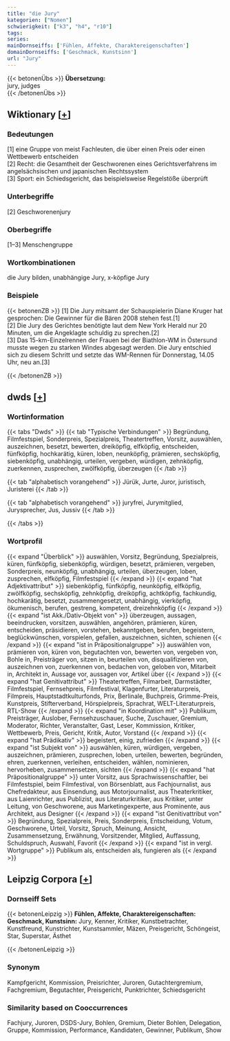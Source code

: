 ```yaml
---
title: "die Jury"
kategorien: ["Nomen"]
schwierigkeit: ["k3", "h4", "r10"]
tags:
series:
mainDornseiffs: ['Fühlen, Affekte, Charaktereigenschaften']
domainDornseiffs: ['Geschmack, Kunstsinn']
url: "Jury"
---
```


{{< betonenÜbs >}}
**Übersetzung:**  
jury, judges  
{{< /betonenÜbs >}}

## Wiktionary [[+](https://de.wiktionary.org/wiki/Jury)]

### Bedeutungen
[1] eine Gruppe von meist Fachleuten, die über einen Preis oder einen Wettbewerb entscheiden  
[2] Recht: die Gesamtheit der Geschworenen eines Gerichtsverfahrens im angelsächsischen und japanischen Rechtssystem  
[3] Sport: ein Schiedsgericht, das beispielsweise Regelstöße überprüft  

### Unterbegriffe
[2] Geschworenenjury  

### Oberbegriffe
[1–3] Menschengruppe  

### Wortkombinationen
die Jury bilden, unabhängige Jury, x-köpfige Jury  

### Beispiele
{{< betonenZB >}}
[1] Die Jury mitsamt der Schauspielerin Diane Kruger hat gesprochen: Die Gewinner für die Bären 2008 stehen fest.[1]  
[2] Die Jury des Gerichtes benötigte laut dem New York Herald nur 20 Minuten, um die Angeklagte schuldig zu sprechen.[2]  
[3] Das 15-km-Einzelrennen der Frauen bei der Biathlon-WM in Östersund musste wegen zu starken Windes abgesagt werden. Die Jury entschied sich zu diesem Schritt und setzte das WM-Rennen für Donnerstag, 14.05 Uhr, neu an.[3]  

{{< /betonenZB >}}


## dwds [[+](https://www.dwds.de/wb/Jury)]

### Wortinformation
{{< tabs "Dwds" >}}
{{< tab "Typische Verbindungen" >}}
Begründung, Filmfestspiel, Sonderpreis, Spezialpreis, Theatertreffen, Vorsitz, auswählen, auszeichnen, besetzt, bewerten, dreiköpfig, elfköpfig, entscheiden, fünfköpfig, hochkarätig, küren, loben, neunköpfig, prämieren, sechsköpfig, siebenköpfig, unabhängig, urteilen, vergeben, würdigen, zehnköpfig, zuerkennen, zusprechen, zwölfköpfig, überzeugen
{{< /tab >}}

{{< tab "alphabetisch vorangehend" >}}
Jürük, Jurte, Juror, juristisch, Juristerei
{{< /tab >}}

{{< tab "alphabetisch vorangehend" >}}
juryfrei, Jurymitglied, Jurysprecher, Jus, Jussiv
{{< /tab >}}

{{< /tabs >}}

### Wortprofil
{{< expand "Überblick" >}} auswählen, Vorsitz, Begründung, Spezialpreis, küren, fünfköpfig, siebenköpfig, würdigen, besetzt, prämieren, vergeben, Sonderpreis, neunköpfig, unabhängig, urteilen, überzeugen, loben, zusprechen, elfköpfig, Filmfestspiel {{< /expand >}}
{{< expand "hat Adjektivattribut" >}} siebenköpfig, fünfköpfig, neunköpfig, elfköpfig, zwölfköpfig, sechsköpfig, zehnköpfig, dreiköpfig, achtköpfig, fachkundig, hochkarätig, besetzt, zusammengesetzt, unabhängig, vierköpfig, ökumenisch, berufen, gestreng, kompetent, dreizehnköpfig {{< /expand >}}
{{< expand "ist Akk./Dativ-Objekt von" >}} überzeugen, aussagen, beeindrucken, vorsitzen, auswählen, angehören, prämieren, küren, entscheiden, präsidieren, vorstehen, bekanntgeben, berufen, begeistern, beglückwünschen, vorspielen, gefallen, auszeichnen, sichten, schienen {{< /expand >}}
{{< expand "ist in Präpositionalgruppe" >}} auswählen von, prämieren von, küren von, begutachten von, bewerten von, vergeben von, Bohle in, Preisträger von, sitzen in, beurteilen von, disqualifizieren von, auszeichnen von, zuerkennen von, bedachen von, geloben von, Mitarbeit in, Architekt in, Aussage vor, aussagen vor, Artikel über {{< /expand >}}
{{< expand "hat Genitivattribut" >}} Theatertreffen, Filmarbeit, Darmstädter, Filmfestspiel, Fernsehpreis, Filmfestival, Klagenfurter, Literaturpreis, Filmpreis, Hauptstadtkulturfonds, Prix, Berlinale, Buchpreis, Grimme-Preis, Kunstpreis, Stifterverband, Hörspielpreis, Sprachrat, WELT-Literaturpreis, RTL-Show {{< /expand >}}
{{< expand "in Koordination mit" >}} Publikum, Preisträger, Auslober, Fernsehzuschauer, Suche, Zuschauer, Gremium, Moderator, Richter, Veranstalter, Gast, Leser, Kommission, Kritiker, Wettbewerb, Preis, Gericht, Kritik, Autor, Vorstand {{< /expand >}}
{{< expand "hat Prädikativ" >}} begeistert, einig, zufrieden {{< /expand >}}
{{< expand "ist Subjekt von" >}} auswählen, küren, würdigen, vergeben, auszeichnen, prämieren, zusprechen, loben, urteilen, bewerten, begründen, ehren, zuerkennen, verleihen, entscheiden, wählen, nominieren, hervorheben, zusammensetzen, sichten {{< /expand >}}
{{< expand "hat Präpositionalgruppe" >}} unter Vorsitz, aus Sprachwissenschaftler, bei Filmfestspiel, beim Filmfestival, von Börsenblatt, aus Fachjournalist, aus Chefredakteur, aus Einsendung, aus Motorjournalist, aus Theaterkritiker, aus Laienrichter, aus Publizist, aus Literaturkritiker, aus Kritiker, unter Leitung, von Geschworene, aus Marketingexperte, aus Prominente, aus Architekt, aus Designer {{< /expand >}}
{{< expand "ist Genitivattribut von" >}} Begründung, Spezialpreis, Preis, Sonderpreis, Entscheidung, Votum, Geschworene, Urteil, Vorsitz, Spruch, Meinung, Ansicht, Zusammensetzung, Erwähnung, Vorsitzender, Mitglied, Auffassung, Schuldspruch, Auswahl, Favorit {{< /expand >}}
{{< expand "ist in vergl. Wortgruppe" >}} Publikum als, entscheiden als, fungieren als {{< /expand >}}

## Leipzig Corpora [[+](https://corpora.uni-leipzig.de/en/res?word=Jury&corpusId=deu_newscrawl-public_2018)]

### Dornseiff Sets
{{< betonenLeipzig >}}
**Fühlen, Affekte, Charaktereigenschaften:**  
**Geschmack, Kunstsinn:** Jury, Kenner, Kritiker, Kunstbetrachter, Kunstfreund, Kunstrichter, Kunstsammler, Mäzen, Preisgericht, Schöngeist, Star, Superstar, Ästhet  

{{< /betonenLeipzig >}}

### Synonym
Kampfgericht, Kommission, Preisrichter, Juroren, Gutachtergremium, Fachgremium, Begutachter, Preisgericht, Punktrichter, Schiedsgericht


### Similarity based on Cooccurrences
Fachjury, Juroren, DSDS-Jury, Bohlen, Gremium, Dieter Bohlen, Delegation, Gruppe, Kommission, Performance, Kandidaten, Gewinner, Publikum, Show

